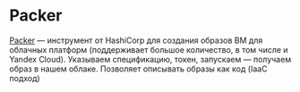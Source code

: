 # Packer

[Packer](https://developer.hashicorp.com/packer) — инструмент от HashiCorp для создания образов ВМ для облачных платформ (поддерживает большое количество, в том числе и Yandex Cloud). Указываем спецификацию, токен, запускаем — получаем образ в нашем облаке. Позволяет описывать образы как код (IaaC подход)
